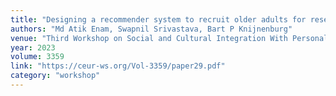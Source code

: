 ```yaml
---
title: "Designing a recommender system to recruit older adults for research studies"
authors: "Md Atik Enam, Swapnil Srivastava, Bart P Knijnenburg"
venue: "Third Workshop on Social and Cultural Integration With Personalized Interfaces (SOCIALIZE): co-located with the ACM International Conference on Intelligent User Interfaces (IUI 2023)"
year: 2023
volume: 3359
link: "https://ceur-ws.org/Vol-3359/paper29.pdf"
category: "workshop"
---
```

